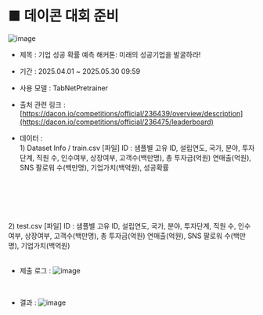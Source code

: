 # ■ 데이콘 대회 준비 
![image](https://github.com/user-attachments/assets/fa67248f-6ae2-4398-b23c-8b6c3b7b9212)

- 제목 : 기업 성공 확률 예측 해커톤: 미래의 성공기업을 발굴하라!
- 기간 :  2025.04.01 ~ 2025.05.30 09:59
- 사용 모델 : TabNetPretrainer
- 출처 관련 링크 : [https://dacon.io/competitions/official/236439/overview/description](https://dacon.io/competitions/official/236475/leaderboard)

- 데이터  : <br> 1) Dataset Info / train.csv [파일]
                   ID : 샘플별 고유 ID, 설립연도, 국가, 분야, 투자단계, 직원 수, 인수여부, 상장여부, 고객수(백만명), 총 투자금(억원)
                   연매출(억원), SNS 팔로워 수(백만명), 기업가치(백억원), 성공확률
 <br>
         <br><br><br> <br>  2) test.csv [파일]
                   ID : 샘플별 고유 ID, 설립연도, 국가, 분야, 투자단계, 직원 수, 인수여부, 상장여부, 고객수(백만명), 총 투자금(억원)
                   연매출(억원), SNS 팔로워 수(백만명), 기업가치(백억원)

 <br>
 <br>

- 제출 로그 :
  ![image](https://github.com/user-attachments/assets/a30fed14-4882-46f9-a3c1-2e99edd862fa)

<br>

- 결과 :
  ![image](https://github.com/user-attachments/assets/25c6e03e-0665-41e3-8409-954bdc6afac7)
